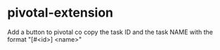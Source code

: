 # pivotal-extension
Add a button to pivotal co copy the task ID and the task NAME with the format "[#&lt;id>] &lt;name>"
